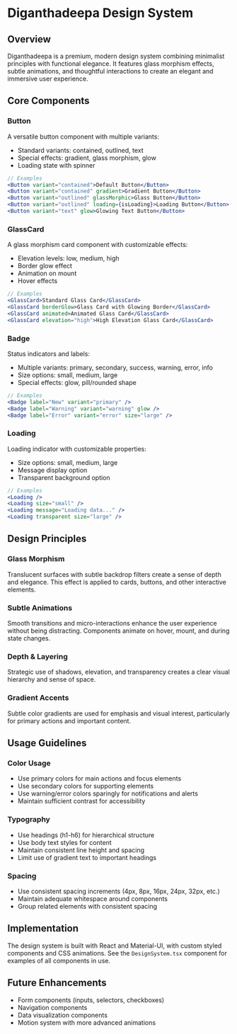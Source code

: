 # Diganthadeepa Design System

## Overview
Diganthadeepa is a premium, modern design system combining minimalist principles with functional elegance. It features glass morphism effects, subtle animations, and thoughtful interactions to create an elegant and immersive user experience.

## Core Components

### Button
A versatile button component with multiple variants:
- Standard variants: contained, outlined, text
- Special effects: gradient, glass morphism, glow
- Loading state with spinner

```jsx
// Examples
<Button variant="contained">Default Button</Button>
<Button variant="contained" gradient>Gradient Button</Button>
<Button variant="outlined" glassMorphic>Glass Button</Button>
<Button variant="outlined" loading={isLoading}>Loading Button</Button>
<Button variant="text" glow>Glowing Text Button</Button>
```

### GlassCard
A glass morphism card component with customizable effects:
- Elevation levels: low, medium, high
- Border glow effect
- Animation on mount
- Hover effects

```jsx
// Examples
<GlassCard>Standard Glass Card</GlassCard>
<GlassCard borderGlow>Glass Card with Glowing Border</GlassCard>
<GlassCard animated>Animated Glass Card</GlassCard>
<GlassCard elevation="high">High Elevation Glass Card</GlassCard>
```

### Badge
Status indicators and labels:
- Multiple variants: primary, secondary, success, warning, error, info
- Size options: small, medium, large
- Special effects: glow, pill/rounded shape

```jsx
// Examples
<Badge label="New" variant="primary" />
<Badge label="Warning" variant="warning" glow />
<Badge label="Error" variant="error" size="large" />
```

### Loading
Loading indicator with customizable properties:
- Size options: small, medium, large
- Message display option
- Transparent background option

```jsx
// Examples
<Loading />
<Loading size="small" />
<Loading message="Loading data..." />
<Loading transparent size="large" />
```

## Design Principles

### Glass Morphism
Translucent surfaces with subtle backdrop filters create a sense of depth and elegance. This effect is applied to cards, buttons, and other interactive elements.

### Subtle Animations
Smooth transitions and micro-interactions enhance the user experience without being distracting. Components animate on hover, mount, and during state changes.

### Depth & Layering
Strategic use of shadows, elevation, and transparency creates a clear visual hierarchy and sense of space.

### Gradient Accents
Subtle color gradients are used for emphasis and visual interest, particularly for primary actions and important content.

## Usage Guidelines

### Color Usage
- Use primary colors for main actions and focus elements
- Use secondary colors for supporting elements
- Use warning/error colors sparingly for notifications and alerts
- Maintain sufficient contrast for accessibility

### Typography
- Use headings (h1-h6) for hierarchical structure
- Use body text styles for content
- Maintain consistent line height and spacing
- Limit use of gradient text to important headings

### Spacing
- Use consistent spacing increments (4px, 8px, 16px, 24px, 32px, etc.)
- Maintain adequate whitespace around components
- Group related elements with consistent spacing

## Implementation
The design system is built with React and Material-UI, with custom styled components and CSS animations. See the `DesignSystem.tsx` component for examples of all components in use.

## Future Enhancements
- Form components (inputs, selectors, checkboxes)
- Navigation components
- Data visualization components
- Motion system with more advanced animations
